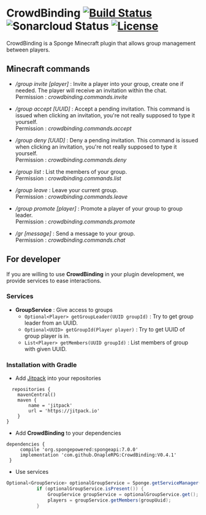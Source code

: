 # CrowdBinding  [![Build Status](https://travis-ci.org/OnapleRPG/CrowdBinding.svg?branch=master)](https://travis-ci.org/OnapleRPG/CrowdBinding) ![Sonarcloud Status](https://sonarcloud.io/api/project_badges/measure?project=CrowdBinding&metric=alert_status)  [![License](https://img.shields.io/badge/License-Apache%202.0-blue.svg)](https://opensource.org/licenses/Apache-2.0)
CrowdBinding is a Sponge Minecraft plugin that allows group management between players.  

## Minecraft commands

* */group invite [player]* : Invite a player into your group, create one if needed. The player will receive an invitation within the chat.    
Permission : *crowdbinding.commands.invite*  

* */group accept [UUID]* : Accept a pending invitation. This command is issued when clicking an invitation, you're not really supposed to type it yourself.  
Permission : *crowdbinding.commands.accept*  

* */group deny [UUID]* : Deny a pending invitation. This command is issued when clicking an invitation, you're not really supposed to type it yourself.  
Permission : *crowdbinding.commands.deny*  

* */group list* : List the members of your group.  
Permission : *crowdbinding.commands.list*  

* */group leave* : Leave your current group.  
Permission : *crowdbinding.commands.leave*  

* */group promote [player]* : Promote a player of your group to group leader.  
Permission : *crowdbinding.commands.promote*  

* */gr [message]* : Send a message to your group.  
Permission : *crowdbinding.commands.chat*

## For developer

If you are willing to use **CrowdBinding** in your plugin development, we provide services to ease interactions.  

### Services

* **GroupService** : Give access to groups
    * `Optional<Player> getGroupLeader(UUID groupId)` : Try to get group leader from an UUID.  
    * `Optional<UUID> getGroupId(Player player)` : Try to get UUID of group player is in.  
    * `List<Player> getMembers(UUID groupId)` : List members of group with given UUID.  

### Installation with Gradle

* Add [Jitpack](https://jitpack.io/) into your repositories
 ```
   repositories {
     mavenCentral()
     maven {
         name = 'jitpack'
         url = 'https://jitpack.io'
     }
 }  
 ```
 * Add **CrowdBinding** to your dependencies
 ```
 dependencies {
      compile 'org.spongepowered:spongeapi:7.0.0'
      implementation 'com.github.OnapleRPG:CrowdBinding:V0.4.1'
  }
 ```
 * Use services 
 ```java
Optional<GroupService> optionalGroupService = Sponge.getServiceManager().provide(GroupService.class);
            if (optionalGroupService.isPresent()) {
                GroupService groupService = optionalGroupService.get();
                players = groupService.getMembers(groupUuid);
            }
```
 

